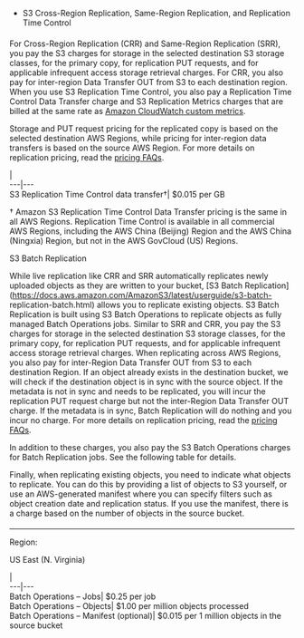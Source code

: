 * S3 Cross-Region Replication, Same-Region Replication, and Replication Time Control 

####

For Cross-Region Replication (CRR) and Same-Region Replication (SRR), you pay
the S3 charges for storage in the selected destination S3 storage classes, for
the primary copy, for replication PUT requests, and for applicable infrequent
access storage retrieval charges. For CRR, you also pay for inter-region Data
Transfer OUT from S3 to each destination region. When you use S3 Replication
Time Control, you also pay a Replication Time Control Data Transfer charge and
S3 Replication Metrics charges that are billed at the same rate as [Amazon
CloudWatch custom metrics](https://aws.amazon.com/cloudwatch/pricing/).

Storage and PUT request pricing for the replicated copy is based on the
selected destination AWS Regions, while pricing for inter-region data
transfers is based on the source AWS Region. For more details on replication
pricing, read the [pricing FAQs](https://aws.amazon.com/s3/faqs/#Replication).

|  
---|---  
S3 Replication Time Control data transfer†| $0.015 per GB  
  
† Amazon S3 Replication Time Control Data Transfer pricing is the same in all
AWS Regions. Replication Time Control is available in all commercial AWS
Regions, including the AWS China (Beijing) Region and the AWS China (Ningxia)
Region, but not in the AWS GovCloud (US) Regions.

S3 Batch Replication

While live replication like CRR and SRR automatically replicates newly
uploaded objects as they are written to your bucket, [S3 Batch
Replication](https://docs.aws.amazon.com/AmazonS3/latest/userguide/s3-batch-
replication-batch.html) allows you to replicate existing objects. S3 Batch
Replication is built using S3 Batch Operations to replicate objects as fully
managed Batch Operations jobs. Similar to SRR and CRR, you pay the S3 charges
for storage in the selected destination S3 storage classes, for the primary
copy, for replication PUT requests, and for applicable infrequent access
storage retrieval charges. When replicating across AWS Regions, you also pay
for inter-Region Data Transfer OUT from S3 to each destination Region. If an
object already exists in the destination bucket, we will check if the
destination object is in sync with the source object. If the metadata is not
in sync and needs to be replicated, you will incur the replication PUT request
charge but not the inter-Region Data Transfer OUT charge. If the metadata is
in sync, Batch Replication will do nothing and you incur no charge. For more
details on replication pricing, read the [pricing
FAQs](/s3/faqs/#Replication).  

In addition to these charges, you also pay the S3 Batch Operations charges for
Batch Replication jobs. See the following table for details.

Finally, when replicating existing objects, you need to indicate what objects
to replicate. You can do this by providing a list of objects to S3 yourself,
or use an AWS-generated manifest where you can specify filters such as object
creation date and replication status. If you use the manifest, there is a
charge based on the number of objects in the source bucket.

####

* * *

Region:

US East (N. Virginia)

|  
---|---  
Batch Operations – Jobs| $0.25 per job  
Batch Operations – Objects| $1.00 per million objects processed  
Batch Operations – Manifest (optional)| $0.015 per 1 million objects in the
source bucket

